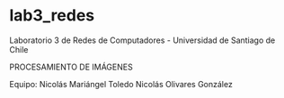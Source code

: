 # lab3_redes
Laboratorio 3 de Redes de Computadores - Universidad de Santiago de Chile

PROCESAMIENTO DE IMÁGENES

Equipo:
    Nicolás Mariángel Toledo
    Nicolás Olivares González


